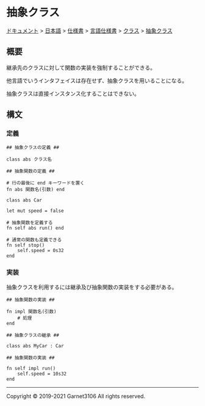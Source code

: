 # 抽象クラス

[ドキュメント](../../../../../index.md) > [日本語](../../../../index.md) > [仕様書](../../../index.md) > [言語仕様書](../../index.md) > [クラス](../index.md) > [抽象クラス](./index.md)

## 概要

継承先のクラスに対して関数の実装を強制することができる。

他言語でいうインタフェイスは存在せず、抽象クラスを用いることになる。

抽象クラスは直接インスタンス化することはできない。

## 構文

### 定義

```
## 抽象クラスの定義 ##

class abs クラス名

## 抽象関数の定義 ##

# 行の最後に end キーワードを置く
fn abs 関数名(引数) end
```

```
class abs Car

let mut speed = false

# 抽象関数を定義する
fn self abs run() end

# 通常の関数も定義できる
fn self stop()
    self.speed = 0s32
end
```

### 実装

抽象クラスを利用するには継承及び抽象関数の実装をする必要がある。

```
## 抽象関数の実装 ##

fn impl 関数名(引数)
    # 処理
end
```

```
## 抽象クラスの継承 ##

class abs MyCar : Car

## 抽象関数の実装 ##

fn self impl run()
    self.speed = 10s32
end
```

---

Copyright © 2019-2021 Garnet3106 All rights reserved.
